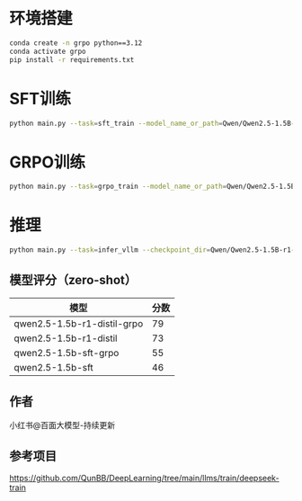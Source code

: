 # 环境搭建
```bash
conda create -n grpo python==3.12
conda activate grpo
pip install -r requirements.txt
```
# SFT训练
```bash
python main.py --task=sft_train --model_name_or_path=Qwen/Qwen2.5-1.5B-r1-distil --bf16 --checkpoint_dir=outputs/Qwen-1.5B-SFT --per_device_train_batch_size=8 --save_strategy=epoch --epochs=1
```
# GRPO训练
```bash
python main.py --task=grpo_train --model_name_or_path=Qwen/Qwen2.5-1.5B-r1-distil --bf16 --use_vllm --checkpoint_dir=outputs/Qwen-1.5B-GRPO --save_strategy=epoch
```
# 推理
```bash
python main.py --task=infer_vllm --checkpoint_dir=Qwen/Qwen2.5-1.5B-r1-distil
```
## 模型评分（zero-shot）
| 模型                         | 分数 |
|-----------------------------|------|
| qwen2.5-1.5b-r1-distil-grpo | 79   |
| qwen2.5-1.5b-r1-distil      | 73   |
| qwen2.5-1.5b-sft-grpo       | 55   |
| qwen2.5-1.5b-sft            | 46   |

## 作者
小红书@百面大模型-持续更新

## 参考项目
https://github.com/QunBB/DeepLearning/tree/main/llms/train/deepseek-train